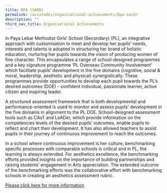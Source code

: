```yaml
---
title: BPA (SARD)
permalink: /accolades/organisational-achievements/bpa-sard/
description: ""
third_nav_title: Organisational Achievements
---
```

In Paya Lebar Methodist Girls’ School (Secondary) (PL), an integrative approach with customisation to meet and develop her pupils’ needs, interests and talents is adopted in structuring her brand of holistic education, nurturing her pupils towards the vision of producing women of fine character. This encapsulates a range of school-designed programmes and a key signature programme ‘PL Overseas Community Involvement’ which facilitate pupils’ development in the five domains (cognitive, social & moral, leadership, aesthetic and physical) synergistically. These programmes provide opportunities to develop each pupil towards the PL’s desired outcomes (DOE) - confident individual, passionate learner, active citizen and inspiring leader.

  

A structured assessment framework that is both developmental and performance-oriented is used to monitor and assess pupils’ development in the five domains in alignment to the PL DOE. School-designed assessment tools such as CAsT and LeADer, which provide information on the competencies levels of the desired pupils’ outcomes, enable pupils to reflect and chart their development. It has also allowed teachers to assist pupils in their journey of continuous improvement to reach the outcomes.

  

In a school where continuous improvement is her culture, benchmarking specific processes with comparable schools is critical and in PL, the learning is always extended. For aesthetics excellence, the benchmarking efforts provided insights on the importance of building partnerships and raising students’ engagement in Arts appreciation. The extended outcome of the benchmarking efforts was the collaborative effort with benchmarking schools in creating an aesthetics assessment rubric.

  

[Please click here for more information](https://www.plmgss.moe.edu.sg/qql/slot/u173/Accolades/Organisational%20Achievements/SARD/BPA_SARD_slides.pdf).

